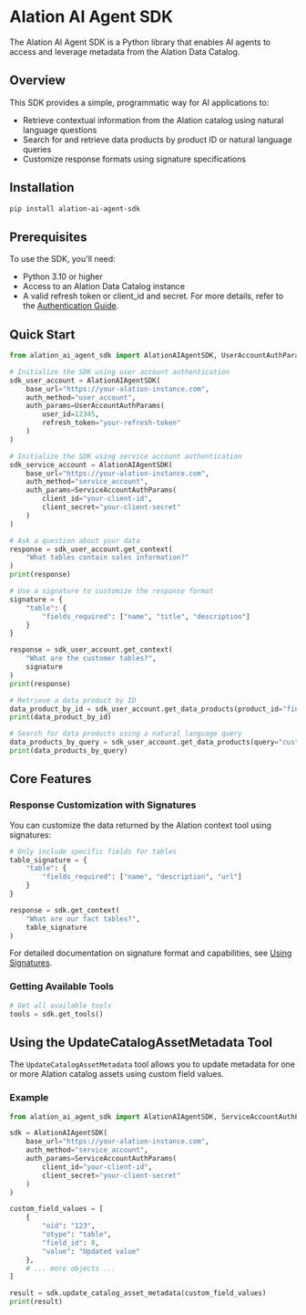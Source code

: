 # Alation AI Agent SDK

The Alation AI Agent SDK is a Python library that enables AI agents to access and leverage metadata from the Alation Data Catalog.

## Overview

This SDK provides a simple, programmatic way for AI applications to:

- Retrieve contextual information from the Alation catalog using natural language questions
- Search for and retrieve data products by product ID or natural language queries
- Customize response formats using signature specifications

## Installation

```bash
pip install alation-ai-agent-sdk
```

## Prerequisites

To use the SDK, you'll need:

- Python 3.10 or higher
- Access to an Alation Data Catalog instance
- A valid refresh token or client_id and secret. For more details, refer to the [Authentication Guide](https://github.com/Alation/alation-ai-agent-sdk/blob/main/guides/authentication.md).

## Quick Start

```python
from alation_ai_agent_sdk import AlationAIAgentSDK, UserAccountAuthParams, ServiceAccountAuthParams

# Initialize the SDK using user account authentication
sdk_user_account = AlationAIAgentSDK(
    base_url="https://your-alation-instance.com",
    auth_method="user_account",
    auth_params=UserAccountAuthParams(
        user_id=12345,
        refresh_token="your-refresh-token"
    )
)

# Initialize the SDK using service account authentication
sdk_service_account = AlationAIAgentSDK(
    base_url="https://your-alation-instance.com",
    auth_method="service_account",
    auth_params=ServiceAccountAuthParams(
        client_id="your-client-id",
        client_secret="your-client-secret"
    )
)

# Ask a question about your data
response = sdk_user_account.get_context(
    "What tables contain sales information?"
)
print(response)

# Use a signature to customize the response format
signature = {
    "table": {
        "fields_required": ["name", "title", "description"]
    }
}

response = sdk_user_account.get_context(
    "What are the customer tables?",
    signature
)
print(response)

# Retrieve a data product by ID
data_product_by_id = sdk_user_account.get_data_products(product_id="finance:loan_performance_analytics")
print(data_product_by_id)

# Search for data products using a natural language query
data_products_by_query = sdk_user_account.get_data_products(query="customer analytics dashboards")
print(data_products_by_query)
```


## Core Features

### Response Customization with Signatures

You can customize the data returned by the Alation context tool using signatures:

```python
# Only include specific fields for tables
table_signature = {
    "table": {
        "fields_required": ["name", "description", "url"]
    }
}

response = sdk.get_context(
    "What are our fact tables?",
    table_signature
)
```

For detailed documentation on signature format and capabilities, see [Using Signatures](https://github.com/Alation/alation-ai-agent-sdk/tree/main/guides/signature.md).
### Getting Available Tools


```python
# Get all available tools
tools = sdk.get_tools()
```

## Using the UpdateCatalogAssetMetadata Tool

The `UpdateCatalogAssetMetadata` tool allows you to update metadata for one or more Alation catalog assets using custom field values.

### Example

```python
from alation_ai_agent_sdk import AlationAIAgentSDK, ServiceAccountAuthParams

sdk = AlationAIAgentSDK(
    base_url="https://your-alation-instance.com",
    auth_method="service_account",
    auth_params=ServiceAccountAuthParams(
        client_id="your-client-id",
        client_secret="your-client-secret"
    )
)

custom_field_values = [
    {
        "oid": "123",
        "otype": "table",
        "field_id": 8,
        "value": "Updated value"
    },
    # ... more objects ...
]

result = sdk.update_catalog_asset_metadata(custom_field_values)
print(result)
```
